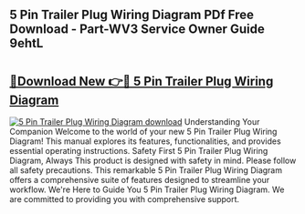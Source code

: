 ## 5 Pin Trailer Plug Wiring Diagram PDf Free Download - Part-WV3 Service Owner Guide 9ehtL

# <h2><a href="http://dfuigh.blite.top/?on=5+Pin+Trailer+Plug+Wiring+Diagram">🔗Download New 👉🔴 5 Pin Trailer Plug Wiring Diagram</a></h2>

[![5 Pin Trailer Plug Wiring Diagram download](https://i.imgur.com/lujVjoI.png)](http://dfuigh.blite.top/?on=5+Pin+Trailer+Plug+Wiring+Diagram)
Understanding Your Companion Welcome to the world of your new 5 Pin Trailer Plug Wiring Diagram! This manual explores its features, functionalities, and provides essential operating instructions. Safety First 5 Pin Trailer Plug Wiring Diagram, Always This product is designed with safety in mind. Please follow all safety precautions. This remarkable 5 Pin Trailer Plug Wiring Diagram offers a comprehensive suite of features designed to streamline your workflow. We're Here to Guide You 5 Pin Trailer Plug Wiring Diagram. We are committed to providing you with comprehensive support.
